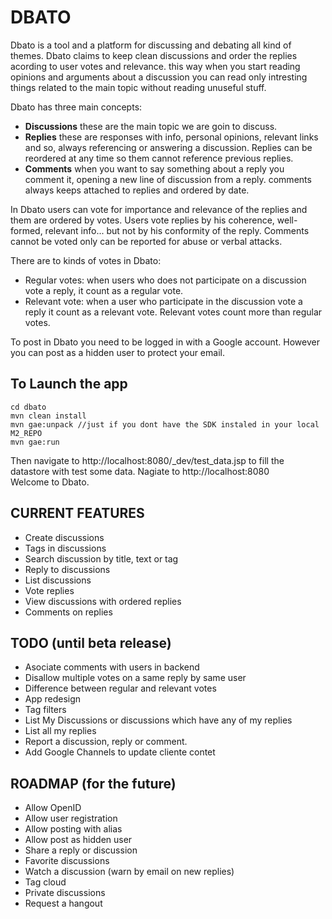 # DBATO  
  
Dbato is a tool and a platform for discussing and debating all kind of themes. Dbato claims to keep clean discussions and order the replies acording to user votes and relevance. this way when you start reading opinions and arguments about a discussion you can read only intresting things related to the main topic without reading unuseful stuff.
  
Dbato has three main concepts:
  
* __Discussions__ these are the main topic we are goin to discuss.
* __Replies__ these are responses with info, personal opinions, relevant links and so, always referencing or answering a discussion. Replies can be reordered at any time so them cannot reference previous replies.
* __Comments__ when you want to say something about a reply you comment it, opening a new line of discussion from a reply. comments always keeps attached to replies and ordered by date.
  
In Dbato users can vote for importance and relevance of the replies and them are ordered by votes. Users vote replies by his coherence, well-formed, relevant info... but not by his conformity of the reply. Comments cannot be voted only can be reported for abuse or verbal attacks.
  
There are to kinds of votes in Dbato:
* Regular votes: when users who does not participate on a discussion vote a reply, it count as a regular vote.
* Relevant vote: when a user who participate in the discussion vote a reply it count as a relevant vote. Relevant votes count more than regular votes.
  
To post in Dbato you need to be logged in with a Google account. However you can post as a hidden user to protect your email.
  
## To Launch the app
    
    cd dbato
    mvn clean install
    mvn gae:unpack //just if you dont have the SDK instaled in your local M2_REPO
    mvn gae:run

Then navigate to http://localhost:8080/_dev/test_data.jsp to fill the datastore with test some data. 
Nagiate to http://localhost:8080  
Welcome to Dbato.  
  

## CURRENT FEATURES
* Create discussions
* Tags in discussions
* Search discussion by title, text or tag
* Reply to discussions
* List discussions
* Vote replies
* View discussions with ordered replies
* Comments on replies

## TODO (until beta release)
* Asociate comments with users in backend
* Disallow multiple votes on a same reply by same user
* Difference between regular and relevant votes
* App redesign
* Tag filters
* List My Discussions or discussions which have any of my replies
* List all my replies
* Report a discussion, reply or comment.
* Add Google Channels to update cliente contet
  
## ROADMAP (for the future)
* Allow OpenID
* Allow user registration
* Allow posting with alias
* Allow post as hidden user
* Share a reply or discussion
* Favorite discussions
* Watch a discussion (warn by email on new replies)
* Tag cloud
* Private discussions
* Request a hangout
